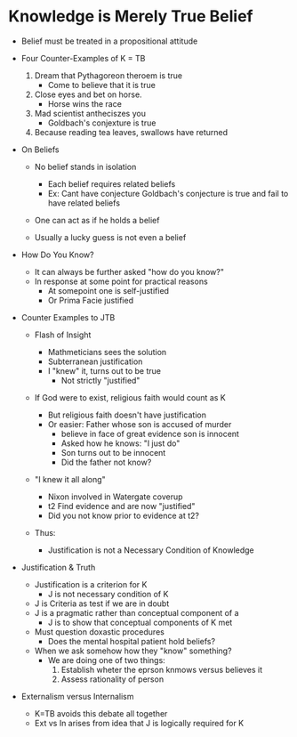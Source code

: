 Knowledge is Merely True Belief
===============================
- Belief must be treated in a propositional attitude

- Four Counter-Examples of K = TB
    1. Dream that Pythagoreon theroem is true
        * Come to believe that it is true
    2. Close eyes and bet on horse.
        * Horse wins the race
    3. Mad scientist antheciszes you
        * Goldbach's conjexture is true
    4. Because reading tea leaves, swallows have returned

- On Beliefs
    * No belief stands in isolation
        - Each belief requires related beliefs
        - Ex: Cant have conjecture Goldbach's conjecture is true and fail to have related beliefs
        
    * One can act as if he holds a belief
    * Usually a lucky guess is not even a belief

- How Do You Know?
    * It can always be further asked "how do you know?"
    * In response at some point for practical reasons
        - At somepoint one is self-justified
        - Or Prima Facie justified

- Counter Examples to JTB
    * Flash of Insight
        - Mathmeticians sees the solution
        - Subterranean justification
        - I "knew" it, turns out to be true
            * Not strictly "justified"
    * If God were to exist, religious faith would count as K
        - But religious faith doesn't have justification
        - Or easier: Father whose son is accused of murder
            * believe in face of great evidence son is innocent
            * Asked how he knows: "I just do"
            * Son turns out to be innocent
            * Did the father not know?
    * "I knew it all along"
        - Nixon involved in Watergate coverup
        - t2 Find evidence and are now "justified"
        - Did you not know prior to evidence at t2?

    * Thus: 
        - Justification is not a Necessary Condition of Knowledge

- Justification & Truth
    * Justification is a criterion for K
        - J is not necessary condition of K
    * J is Criteria as test if we are in doubt
    * J is a pragmatic rather than conceptual component of a
        - J is to show that conceptual components of K met
    * Must question doxastic procedures
        - Does the mental hospital patient hold beliefs?
    * When we ask somehow how they "know" something?
        - We are doing one of two things:
            1. Establish wheter the eprson knmows versus believes it
            2. Assess rationality of person 

- Externalism versus Internalism
    * K=TB avoids this debate all together
    * Ext vs In arises from idea that J is logically required for K
